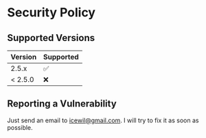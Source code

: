 # Security Policy

## Supported Versions

| Version | Supported          |
| ------- | ------------------ |
| 2.5.x   | :white_check_mark: |
| < 2.5.0   | :x:                |

## Reporting a Vulnerability

Just send an email to <icewil@gmail.com>.
I will try to fix it as soon as possible.
